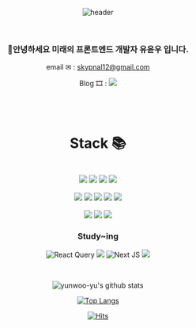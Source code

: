 <div align=center>

![header](https://capsule-render.vercel.app/api?type=slice&color=000000&height=300&section=header&text=YunCow&fontColor=d6ace6&fontSize=70)

</div>

<br/>



<div align=center>

### 👋안녕하세요 미래의 프론트엔드 개발자 유윤우 입니다.

 email ✉ : skypnal12@gmail.com

 Blog  🎞 : <a href="https://frontend-development.tistory.com/" target="_blank"><img src="https://img.shields.io/badge/Tstory Blog-000000?style=for-the-badge&logo=Tistory&logoColor=white"/></a>

<br/><br/>

# Stack 📚
<br/>
  
  <img src="https://img.shields.io/badge/html5-%23E34F26.svg?style=for-the-badge&logo=html5&logoColor=white">
  <img src="https://img.shields.io/badge/css3-%231572B6.svg?style=for-the-badge&logo=css3&logoColor=white">
  <img src="https://img.shields.io/badge/javascript-%23323330.svg?style=for-the-badge&logo=javascript&logoColor=%23F7DF1E">
  <img src="https://img.shields.io/badge/jquery-%230769AD.svg?style=for-the-badge&logo=jquery&logoColor=white">
  <br></br>
  
  <img src="https://img.shields.io/badge/SASS-hotpink.svg?style=for-the-badge&logo=SASS&logoColor=white">
  <img src="https://img.shields.io/badge/react-%2320232a.svg?style=for-the-badge&logo=react&logoColor=%2361DAFB">
  <img src="https://img.shields.io/badge/React_Router-CA4245?style=for-the-badge&logo=react-router&logoColor=white">
  <img src="https://img.shields.io/badge/redux-%23593d88.svg?style=for-the-badge&logo=redux&logoColor=white">
  <img src="https://img.shields.io/badge/styled--components-DB7093?style=for-the-badge&logo=styled-components&logoColor=white">
  <br></br>
  <img src="https://img.shields.io/badge/axios-181717?style=for-the-badge">
  <img src="https://img.shields.io/badge/firebase-FFCA28?style=for-the-badge&logo=firebase&logoColor=white">
  <img src="https://img.shields.io/badge/github-181717?style=for-the-badge&logo=github&logoColor=white">
  
  
  
  <h3>Study~ing</h3>
  
  ![React Query](https://img.shields.io/badge/-React%20Query-FF4154?style=for-the-badge&logo=react%20query&logoColor=white)
  <img src="https://img.shields.io/badge/Recoil-217DC6?style=for-the-badge&logo=Recoil&logoColor=white">
  ![Next JS](https://img.shields.io/badge/Next-black?style=for-the-badge&logo=next.js&logoColor=white)
  <img src="https://img.shields.io/badge/TypeScript-3178C6?style=for-the-badge&logo=TypeScript&logoColor=white">
</div>


<br/>


<div align=center>

![yunwoo-yu's github stats](https://github-readme-stats.vercel.app/api?username=yunwoo-yu&show_icons=true)

[![Top Langs](https://github-readme-stats.vercel.app/api/top-langs/?username=yunwoo-yu&layout=compact&exclude_repo=react-query,FrontendSchool_3)](https://github.com/yunwoo-yu/)

</div>





<div align=center>

[![Hits](https://hits.seeyoufarm.com/api/count/incr/badge.svg?url=https%3A%2F%2Fgithub.com%2Fyunwoo-yu&count_bg=%23B174EB&title_bg=%23555555&icon=googlekeep.svg&icon_color=%23E7E7E7&title=hits&edge_flat=false)](https://hits.seeyoufarm.com)

</div>

